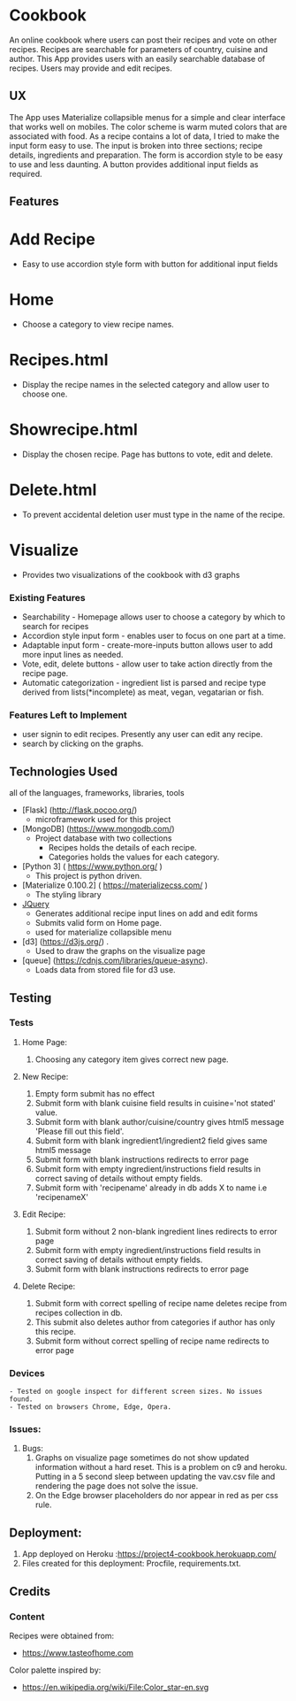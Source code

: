 # Cookbook  
An online cookbook where users can post their recipes and vote on other recipes.
Recipes are searchable for parameters of country, cuisine and author.
This App provides users with an easily searchable database of recipes. 
Users may provide and edit recipes.

## UX
The App uses Materialize collapsible menus for a simple and clear interface that works well on mobiles.
The color scheme is warm muted colors that are associated with food.
As a recipe contains a lot of data, I tried to make the input form easy to use.
The input is broken into three sections; recipe details, ingredients and preparation.
The form is accordion style to be easy to use and less daunting.
A button provides additional input fields as required.

## Features

# Add Recipe
- Easy to use accordion style form with button for additional input fields

# Home 
- Choose a category to view recipe names.

# Recipes.html
- Display the recipe names in the selected category and allow user to choose one.

# Showrecipe.html
- Display the chosen recipe. Page has buttons to vote, edit and delete.

# Delete.html
- To prevent accidental deletion user must type in the name of the recipe.

# Visualize
- Provides two visualizations of the cookbook with d3 graphs

### Existing Features
- Searchability - Homepage allows user to choose a category by which to search for recipes
- Accordion style input form - enables user to focus on one part at a time.
- Adaptable input form - create-more-inputs button allows user to add more input lines as needed. 
- Vote, edit, delete buttons - allow user to take action directly from the recipe page.
- Automatic categorization - ingredient list is parsed and recipe type derived from lists(*incomplete) as meat, vegan, vegatarian or fish.


### Features Left to Implement
- user signin to edit recipes. Presently any user can edit any recipe.
- search by clicking on the graphs.

## Technologies Used

 all of the languages, frameworks, libraries, tools 
- [Flask] (http://flask.pocoo.org/)
    - microframework used for this project
- [MongoDB] (https://www.mongodb.com/)
    -  Project database with two collections
        - Recipes holds the details of each recipe.
        - Categories holds the values for each category.
- [Python 3] ( https://www.python.org/ )
    - This project is python driven.
- [Materialize 0.100.2] ( https://materializecss.com/ )
   - The styling library
- [JQuery](https://jquery.com)
    - Generates additional recipe input lines on add and edit forms
    - Submits valid form on Home page.
    - used for materialize collapsible menu
- [d3] (https://d3js.org/) . 
    - Used to draw the graphs on the visualize page
- [queue] (https://cdnjs.com/libraries/queue-async). 
    - Loads data from stored file for d3 use.
 


## Testing

### Tests

1. Home Page:
    1. Choosing any category item gives correct new page.
    
2. New Recipe:
    1. Empty form submit has no effect
    2. Submit form with blank cuisine field results in cuisine='not stated' value.
    3. Submit form with blank author/cuisine/country gives html5 message 'Please fill out this field'.
    4. Submit form with blank ingredient1/ingredient2 field gives same html5 message
    5. Submit form with blank instructions redirects to error page
    6. Submit form with empty ingredient/instructions field results in correct saving of details without empty fields.
    7. Submit form with 'recipename' already in db adds X to name i.e 'recipenameX'   

3. Edit Recipe:
    1. Submit form without 2 non-blank ingredient lines redirects to error page
    2. Submit form with empty ingredient/instructions field results in correct saving of details without empty fields.
    3. Submit form with blank instructions redirects to error page

4. Delete Recipe:
    1. Submit form with correct spelling of recipe name deletes recipe from recipes collection in db.
    2. This submit also deletes author from categories if author has only this recipe.
    3. Submit form without correct spelling of recipe name redirects to error page 


### Devices
    - Tested on google inspect for different screen sizes. No issues found.
    - Tested on browsers Chrome, Edge, Opera.

### Issues:
1. Bugs:
    1. Graphs on visualize page sometimes do not show updated information without a hard reset.
        This is a problem on c9 and heroku. Putting in a 5 second sleep between 
        updating the vav.csv file and rendering the page does not solve the issue.
    2. On the Edge browser placeholders do nor appear in red as per css rule.
    

## Deployment:

1. App deployed on Heroku :https://project4-cookbook.herokuapp.com/
2. Files created for this deployment: Procfile, requirements.txt.

## Credits

### Content
Recipes were obtained from:
- https://www.tasteofhome.com

Color palette inspired by:
- https://en.wikipedia.org/wiki/File:Color_star-en.svg

